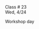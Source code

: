 
<div class="lecture1">

<div class="column_date">

Class # 23 <br>
Wed, 4/24

</div>

<div class="column_materials">
<p markdown="block">

Workshop day

</p>
</div>


<div class="column_assign">
<p markdown="block">




</p>
</div>

</div>
